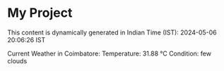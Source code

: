 # My Project

This content is dynamically generated in Indian Time (IST): 2024-05-06 20:06:26 IST


Current Weather in Coimbatore:
Temperature: 31.88 °C
Condition: few clouds

